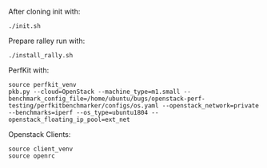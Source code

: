 After cloning init with:

```
./init.sh
```

Prepare ralley run with:

```
./install_rally.sh
```

PerfKit with:

```
source perfkit_venv
pkb.py --cloud=OpenStack --machine_type=m1.small --benchmark_config_file=/home/ubuntu/bugs/openstack-perf-testing/perfkitbenchmarker/configs/os.yaml --openstack_network=private --benchmarks=iperf --os_type=ubuntu1804 --openstack_floating_ip_pool=ext_net
```

Openstack Clients:

```
source client_venv 
source openrc 
```
